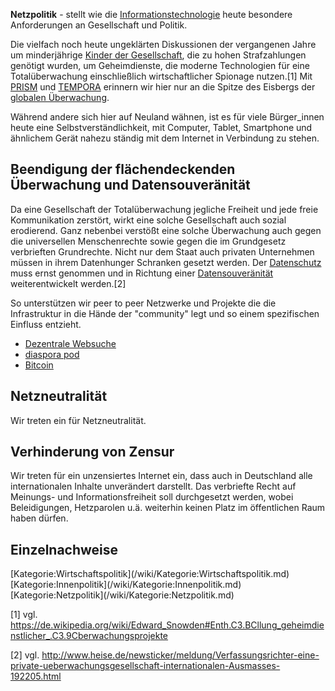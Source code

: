 **Netzpolitik** - stellt wie die
[Informationstechnologie](/wiki/Informationstechnologie.md) heute
besondere Anforderungen an Gesellschaft und Politik.

Die vielfach noch heute ungeklärten Diskussionen der vergangenen Jahre
um minderjährige [Kinder der
Gesellschaft](/wiki/Kinder_der_Gesellschaft.md), die zu hohen
Strafzahlungen genötigt wurden, um Geheimdienste, die moderne
Technologien für eine Totalüberwachung einschließlich wirtschaftlicher
Spionage nutzen.[1] Mit [PRISM](https://de.wikipedia.org/wiki/PRISM) und
[TEMPORA](https://de.wikipedia.org/wiki/Tempora) erinnern wir hier nur
an die Spitze des Eisbergs der [globalen
Überwachung](https://de.wikipedia.org/wiki/Globale_%C3%9Cberwachungs-_und_Spionageaff%C3%A4re).

Während andere sich hier auf Neuland wähnen, ist es für viele
Bürger\_innen heute eine Selbstverständlichkeit, mit Computer, Tablet,
Smartphone und ähnlichem Gerät nahezu ständig mit dem Internet in
Verbindung zu stehen.

Beendigung der flächendeckenden Überwachung und Datensouveränität
-----------------------------------------------------------------

Da eine Gesellschaft der Totalüberwachung jegliche Freiheit und jede
freie Kommunikation zerstört, wirkt eine solche Gesellschaft auch sozial
erodierend. Ganz nebenbei verstößt eine solche Überwachung auch gegen
die universellen Menschenrechte sowie gegen die im Grundgesetz
verbrieften Grundrechte. Nicht nur dem Staat auch privaten Unternehmen
müssen in ihrem Datenhunger Schranken gesetzt werden. Der
[Datenschutz](/wiki/Datenschutz.md) muss ernst genommen und in
Richtung einer [Datensouveränität](/wiki/Datensouveränität.md)
weiterentwickelt werden.[2]

So unterstützen wir peer to peer Netzwerke und Projekte die die
Infrastruktur in die Hände der "community" legt und so einem
spezifischen Einfluss entzieht.

-   [ Dezentrale Websuche](http://www.yacy.de.md)
-   [ diaspora pod](https://diasporafoundation.org.md)
-   [ Bitcoin](https://de.wikipedia.org/wiki/Bitcoin.md)

Netzneutralität
---------------

Wir treten ein für Netzneutralität.

Verhinderung von Zensur
-----------------------

Wir treten für ein unzensiertes Internet ein, dass auch in Deutschland
alle internationalen Inhalte unverändert darstellt. Das verbriefte Recht
auf Meinungs- und Informationsfreiheit soll durchgesetzt werden, wobei
Beleidigungen, Hetzparolen u.ä. weiterhin keinen Platz im öffentlichen
Raum haben dürfen.

Einzelnachweise
---------------

<references />
[Kategorie:Wirtschaftspolitik](/wiki/Kategorie:Wirtschaftspolitik.md)
[Kategorie:Innenpolitik](/wiki/Kategorie:Innenpolitik.md)
[Kategorie:Netzpolitik](/wiki/Kategorie:Netzpolitik.md)

[1] vgl.
<https://de.wikipedia.org/wiki/Edward_Snowden#Enth.C3.BCllung_geheimdienstlicher_.C3.9Cberwachungsprojekte>

[2] vgl.
<http://www.heise.de/newsticker/meldung/Verfassungsrichter-eine-private-ueberwachungsgesellschaft-internationalen-Ausmasses-192205.html>

